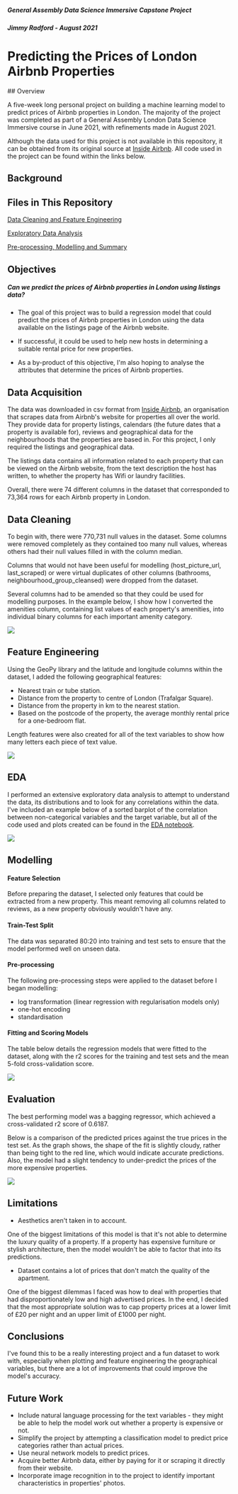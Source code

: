 ##### General Assembly Data Science Immersive Capstone Project

##### Jimmy Radford - August 2021

# Predicting the Prices of London Airbnb Properties

## Overview

A five-week long personal project on building a machine learning model to predict prices of Airbnb properties in London. The majority of the project was completed as part of a General Assembly London Data Science Immersive course in June 2021, with refinements made in August 2021.

Although the data used for this project is not available in this repository, it can be obtained from its original source at [Inside Airbnb](http://insideairbnb.com/). All code used in the project can be found within the links below.

## Background



## Files in This Repository

[Data Cleaning and Feature Engineering](https://github.com/jradford5/GA_capstone_Airbnb_project/blob/main/capstone_airbnb_1_data_cleaning_feature_engineering.ipynb)

[Exploratory Data Analysis](https://github.com/jradford5/GA_capstone_Airbnb_project/blob/main/capstone_airbnb_2_EDA.ipynb)

[Pre-processing, Modelling and Summary](https://github.com/jradford5/GA_capstone_Airbnb_project/blob/main/capstone_airbnb_3_pp_and_modelling.ipynb)

## Objectives

##### Can we predict the prices of Airbnb properties in London using listings data?

 - The goal of this project was to build a regression model that could predict the prices of Airbnb properties in London using the data available on the listings page of the Airbnb website.

- If successful, it could be used to help new hosts in determining a suitable rental price for new properties.

- As a by-product of this objective, I'm also hoping to analyse the attributes that determine the prices of Airbnb properties.

## Data Acquisition

The data was downloaded in csv format from [Inside Airbnb](http://insideairbnb.com/), an organisation that scrapes data from Airbnb's website for properties all over the world. They provide data for property listings, calendars (the future dates that a property is available for), reviews and geographical data for the neighbourhoods that the properties are based in. For this project, I only required the listings and geographical data.

The listings data contains all information related to each property that can be viewed on the Airbnb website, from the text description the host has written, to whether the property has Wifi or laundry facilities.

Overall, there were 74 different columns in the dataset that corresponded to 73,364 rows for each Airbnb property in London.

## Data Cleaning

To begin with, there were 770,731 null values in the dataset. Some columns were removed completely as they contained too many null values, whereas others had their null values filled in with the column median.

Columns that would not have been useful for modelling (host_picture_url, last_scraped) or were virtual duplicates of other columns (bathrooms, neighbourhood_group_cleansed) were dropped from the dataset.

Several columns had to be amended so that they could be used for modelling purposes. In the example below, I show how I converted the amenities column, containing list values of each property's amenities, into individual binary columns for each important amenity category.

![](images/amenity_code.png)

## Feature Engineering

Using the GeoPy library and the latitude and longitude columns within the dataset, I added the following geographical features:

- Nearest train or tube station.
- Distance from the property to centre of London (Trafalgar Square).
- Distance from the property in km to the nearest station.
- Based on the postcode of the property, the average monthly rental price for a one-bedroom flat.

Length features were also created for all of the text variables to show how many letters each piece of text value.

![](images/location_code.jpg)

## EDA

I performed an extensive exploratory data analysis to attempt to understand the data, its distributions and to look for any correlations within the data. I've included an example below of a sorted barplot of the correlation between non-categorical variables and the target variable, but all of the code used and plots created can be found in the [EDA notebook](https://github.com/jradford5/GA_capstone_Airbnb_project/blob/main/capstone_airbnb_2_EDA.ipynb).

![](images/correlate_plot.png)

## Modelling

#### Feature Selection

Before preparing the dataset, I selected only features that could be extracted from a new property. This meant removing all columns related to reviews, as a new property obviously wouldn't have any.

#### Train-Test Split

The data was separated 80:20 into training and test sets to ensure that the model performed well on unseen data.

#### Pre-processing

The following pre-processing steps were applied to the dataset before I began modelling:

- log transformation (linear regression with regularisation models only)
- one-hot encoding
- standardisation

#### Fitting and Scoring Models

The table below details the regression models that were fitted to the dataset, along with the r2 scores for the training and test sets and the mean 5-fold cross-validation score.

![](images/r2_score_comparison.png)


## Evaluation

The best performing model was a bagging regressor, which achieved a cross-validated r2 score of 0.6187.

Below is a comparison of the predicted prices against the true prices in the test set. As the graph shows, the shape of the fit is slightly cloudy, rather than being tight to the red line, which would indicate accurate predictions. Also, the model had a slight tendency to under-predict the prices of the more expensive properties.

![](images/test_set_score_comparison.png)

## Limitations

- Aesthetics aren't taken in to account.

One of the biggest limitations of this model is that it's not able to determine the luxury quality of a property. If a property has expensive furniture or stylish architecture, then the model wouldn't be able to factor that into its predictions.

- Dataset contains a lot of prices that don't match the quality of the apartment.

One of the biggest dilemmas I faced was how to deal with properties that had disproportionately low and high advertised prices. In the end, I decided that the most appropriate solution was to cap property prices at a lower limit of £20 per night and an upper limit of £1000 per night.

## Conclusions

I've found this to be a really interesting project and a fun dataset to work with, especially when plotting and feature engineering the geographical variables, but there are a lot of improvements that could improve the model's accuracy.

## Future Work

- Include natural language processing for the text variables - they might be able to help the model work out whether a property is expensive or not.
- Simplify the project by attempting a classification model to predict price categories rather than actual prices.
- Use neural network models to predict prices.
- Acquire better Airbnb data, either by paying for it or scraping it directly from their website.
- Incorporate image recognition in to the project to identify important characteristics in properties' photos.
